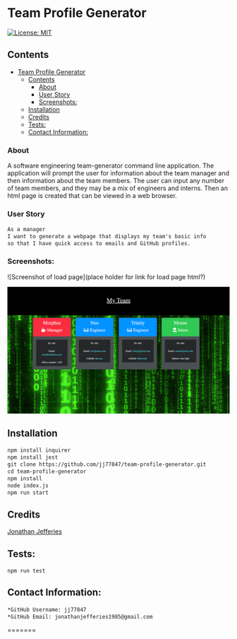# Team Profile Generator

[![License: MIT](https://img.shields.io/badge/License-MIT-yellow.svg)](https://opensource.org/licenses/MIT)

## Contents

- [Team Profile Generator](#team-profile-generator)
  - [Contents](#contents)
    - [About](#about)
    - [User Story](#user-story)
    - [Screenshots:](#screenshots)
  - [Installation](#installation)
  - [Credits](#credits)
  - [Tests:](#tests)
  - [Contact Information:](#contact-information)

### About

A software engineering team-generator command line application. The application will prompt the user for information about the team manager and then information about the team members. The user can input any number of team members, and they may be a mix of engineers and interns. Then an html page is created that can be viewed in a web browser.

### User Story

    As a manager
    I want to generate a webpage that displays my team's basic info
    so that I have quick access to emails and GitHub profiles.

### Screenshots:

![Screenshot of load page](place holder for link for load page html?)

![Screenshot of load page](screencapture-team-profile-generator.png)

## Installation

```
npm install inquirer
npm install jest
git clone https://github.com/jj77847/team-profile-generator.git
cd team-profile-generator
npm install
node index.js
npm run start
```

## Credits

[Jonathan Jefferies](https://github.com/jj77847)

## Tests:

    npm run test

## Contact Information:

    *GitHub Username: jj77847
    *GitHub Email: jonathanjefferies1985@gmail.com

=======

